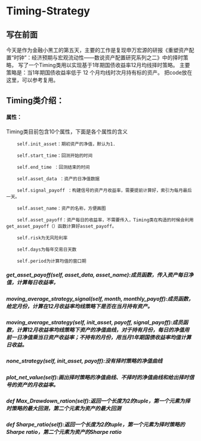 # Timing-Strategy
## 写在前面

今天是作为金融小黑工的第五天，主要的工作是复现申万宏源的研报《重塑资产配置“时钟”：经济预期与宏观流动性——数说资产配置研究系列之二》中的择时策略，
写了一个Timing类用以实现基于1年期国债收益率12月均线择时策略。
主要策略是：当1年期国债收益率低于 12 个月均线时次月持有标的资产。
把code放在这里，可以参考复用。

## Timing类介绍：

#### 属性：
Timing类目前包含10个属性，下面是各个属性的含义

        self.init_asset：期初资产的净值，默认为1.
        
        self.start_time：回测开始的时间
        
        self.end_time ：回测结束的时间
        
        self.asset_data ：资产的日净值数据
        
        self.signal_payoff ：构建信号的资产月收益率，需要提前计算好，索引为每月最后一天。
        
        self.asset_name：资产的名称，方便画图
        
        self.asset_payoff：资产每日的收益率，不需要传入，Timing类在构造的时候会利用get_asset_payoff（）函数计算好asset_payoff。
        
        self.risk为无风险利率
        
        self.days为每年交易日天数
        
        self.period为计算均值的窗口期
        

##### get_asset_payoff(self, asset_data, asset_name):成员函数，传入资产每日净值，计算每日收益率，

##### moving_average_strategy_signal(self, month, monthly_payoff):成员函数，给定月份，计算在12月收益率均线策略下是否在当月持有资产。

##### moving_average_strategy(self, init_asset, payoff, signal_payoff):成员函数，计算12月收益率均线策略下资产的净值曲线，对于持有月份，每日的净值用前一日净值乘当日资产收益率；不持有的月份，用当月1年期国债收益率均值计算日收益。

##### none_strategy(self, init_asset, payoff):没有择时策略的净值曲线

##### plot_net_value(self):画出择时策略的净值曲线、不择时的净值曲线和给出择时信号的资产的月收益率。

##### def Max_Drawdown_ration(self):返回一个长度为2的tuple，第一个元素为择时策略的最大回测，第二个元素为资产的最大回测 

##### def Sharpe_ratio(self):返回一个长度为2的tuple，第一个元素为择时策略的Sharpe ratio，第二个元素为资产的Sharpe ratio


